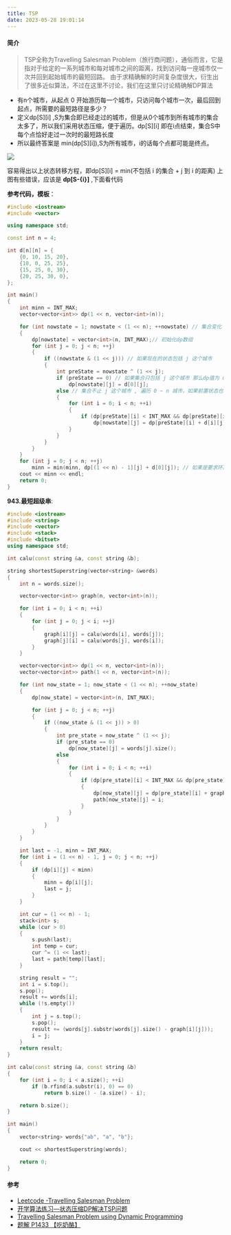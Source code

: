 ```yaml
---
title: TSP
date: 2023-05-28 19:01:14
---
```


#### 简介

> TSP全称为Travelling Salesman Problem（旅行商问题），通俗而言，它是指对于给定的一系列城市和每对城市之间的距离，找到访问每一座城市仅一次并回到起始城市的最短回路。
> 由于求精确解的时间复杂度很大，衍生出了很多近似算法，不过在这里不讨论，我们在这里只讨论精确解DP算法

- 有n个城市，从起点 0 开始游历每一个城市，只访问每个城市一次，最后回到起点，所需要的最短路径是多少？
- 定义dp[S][i] ,S为集合即已经走过的城市，但是从0个城市到所有城市的集合太多了，所以我们采用状态压缩，便于遍历。dp[S][i] 即在i点结束，集合S中每个点恰好走过一次时的最短路长度
- 所以最终答案是 min(dp[S][i]),S为所有城市，i的话每个点都可能是终点。

![](https://cdn.jsdelivr.net/gh/talentstream/PictureCDN/OSTEP/20230528224632.png)

容易得出以上状态转移方程，即dp[S][i] = min(不包括 i 的集合 + j 到 i 的距离) 
上图有些错误，应该是 **dp[S-{i}]** ,下面看代码



**参考代码，模板**：
```c++
#include <iostream>
#include <vector>

using namespace std;

const int n = 4;

int d[n][n] = {
    {0, 10, 15, 20},
    {10, 0, 25, 25},
    {15, 25, 0, 30},
    {20, 25, 30, 0},
};

int main()
{
    int minn = INT_MAX;
    vector<vector<int>> dp(1 << n, vector<int>(n));

    for (int nowstate = 1; nowstate < (1 << n); ++nowstate) // 集合变化
    {
        dp[nowstate] = vector<int>(n, INT_MAX);// 初始化dp数组
        for (int j = 0; j < n; ++j)
        {
            if ((nowstate & (1 << j))) // 如果现在的状态包括 j 这个城市
            {
                int preState = nowstate ^ (1 << j);
                if (preState == 0) // 如果集合只包括 j 这个城市 那么dp值为 d[0][j] 假设起点是0的话
                    dp[nowstate][j] = d[0][j];
                else // 集合不止 j 这个城市 , 遍历 0 ~ n 城市，如果前置状态也就是 S - {j} 这个集合都没更新的话就不用理了，如果更新了就进行比较
                {
                    for (int i = 0; i < n; ++i)
                    {
                        if (dp[preState][i] < INT_MAX && dp[preState][i] + d[i][j] < dp[nowstate][j])
                            dp[nowstate][j] = dp[preState][i] + d[i][j];
                    }
                }
            }
        }
    }
    for (int j = 0; j < n; ++j)
        minn = min(minn, dp[(1 << n) - 1][j] + d[0][j]); // 如果是要求环就加上 d[0][j] 如果不是的话就不用加
    cout << minn << endl;
    return 0;
}
```

**943.最短超级串**:
```c++
#include <iostream>
#include <string>
#include <vector>
#include <stack>
#include <bitset>
using namespace std;

int calu(const string &a, const string &b);

string shortestSuperstring(vector<string> &words)
{
    int n = words.size();

    vector<vector<int>> graph(n, vector<int>(n));

    for (int i = 0; i < n; ++i)
    {
        for (int j = 0; j < i; ++j)
        {
            graph[i][j] = calu(words[i], words[j]);
            graph[j][i] = calu(words[j], words[i]);
        }
    }

    vector<vector<int>> dp(1 << n, vector<int>(n));
    vector<vector<int>> path(1 << n, vector<int>(n));

    for (int now_state = 1; now_state < (1 << n); ++now_state)
    {
        dp[now_state] = vector<int>(n, INT_MAX);

        for (int j = 0; j < n; ++j)
        {
            if ((now_state & (1 << j)) > 0)
            {
                int pre_state = now_state ^ (1 << j);
                if (pre_state == 0)
                    dp[now_state][j] = words[j].size();
                else
                {
                    for (int i = 0; i < n; ++i)
                    {
                        if (dp[pre_state][i] < INT_MAX && dp[pre_state][i] + graph[i][j] < dp[now_state][j])
                        {
                            dp[now_state][j] = dp[pre_state][i] + graph[i][j];
                            path[now_state][j] = i;
                        }
                    }
                }
            }
        }
    }

    int last = -1, minn = INT_MAX;
    for (int i = (1 << n) - 1, j = 0; j < n; ++j)
    {
        if (dp[i][j] < minn)
        {
            minn = dp[i][j];
            last = j;
        }
    }

    int cur = (1 << n) - 1;
    stack<int> s;
    while (cur > 0)
    {
        s.push(last);
        int temp = cur;
        cur ^= (1 << last);
        last = path[temp][last];
    }

    string result = "";
    int i = s.top();
    s.pop();
    result += words[i];
    while (!s.empty())
    {
        int j = s.top();
        s.pop();
        result += (words[j].substr(words[j].size() - graph[i][j]));
        i = j;
    }
    return result;
}

int calu(const string &a, const string &b)
{
    for (int i = 0; i < a.size(); ++i)
        if (b.rfind(a.substr(i), 0) == 0)
            return b.size() - (a.size() - i);

    return b.size();
}

int main()
{
    vector<string> words{"ab", "a", "b"};

    cout << shortestSuperstring(words);

    return 0;
}
```

#### 参考

- [Leetcode -Travelling Salesman Problem](https://leetcode.com/problems/find-the-shortest-superstring/solutions/194932/travelling-salesman-problem/)
- [开学算法练习—状态压缩DP解决TSP问题](https://zhuanlan.zhihu.com/p/609551220)
- [Travelling Salesman Problem using Dynamic Programming](https://www.geeksforgeeks.org/travelling-salesman-problem-using-dynamic-programming/)
- [题解 P1433 【吃奶酪】](https://www.luogu.com.cn/blog/Starlight237/solution-p1433)
